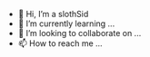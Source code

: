 - 👋 Hi, I’m a slothSid
- 🌱 I’m currently learning ...
- 💞️ I’m looking to collaborate on ...
- 📫 How to reach me ...

<!---
945668252/945668252 is a ✨ special ✨ repository because its `README.md` (this file) appears on your GitHub profile.
You can click the Preview link to take a look at your changes.
--->
